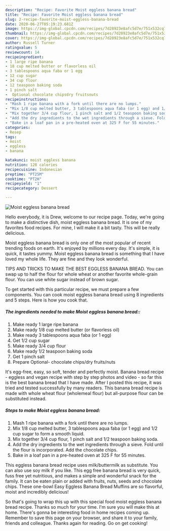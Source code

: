 ```yaml
---
description: "Recipe: Favorite Moist eggless banana bread"
title: "Recipe: Favorite Moist eggless banana bread"
slug: 2-recipe-favorite-moist-eggless-banana-bread
date: 2020-06-27T05:19:23.681Z
image: https://img-global.cpcdn.com/recipes/7d28923e8afc5d7e/751x532cq70/moist-eggless-banana-bread-recipe-main-photo.jpg
thumbnail: https://img-global.cpcdn.com/recipes/7d28923e8afc5d7e/751x532cq70/moist-eggless-banana-bread-recipe-main-photo.jpg
cover: https://img-global.cpcdn.com/recipes/7d28923e8afc5d7e/751x532cq70/moist-eggless-banana-bread-recipe-main-photo.jpg
author: Russell Turner
ratingvalue: 5
reviewcount: 14
recipeingredient:
- 1 large ripe banana
- 18 cup melted butter or flavorless oil
- 3 tablespoons aqua faba or 1 egg
- 12 cup sugar
- 34 cup flour
- 12 teaspoon baking soda
- 1 pinch salt
-  Optional chocolate chipsdry fruitsnuts
recipeinstructions:
- "Mash 1 ripe banana with a fork until there are no lumps."
- "Mix 1/8 cup melted butter, 3 tablespoons aqua faba (or 1 egg) and 1/2 cup sugar to form a smooth liquid."
- "Mix together 3/4 cup flour, 1 pinch salt and 1/2 teaspoon baking soda."
- "Add the dry ingredients to the wet ingredients through a sieve. Fold until the flour is incorporated. Add the chocolate chips."
- "Bake in a loaf pan in a pre-heated oven at 325 F for 55 minutes."
categories:
- Resep
tags:
- moist
- eggless
- banana

katakunci: moist eggless banana
nutrition: 128 calories
recipecuisine: Indonesian
preptime: "PT25M"
cooktime: "PT2H"
recipeyield: "1"
recipecategory: Dessert

---
```



![Moist eggless banana bread](https://img-global.cpcdn.com/recipes/7d28923e8afc5d7e/751x532cq70/moist-eggless-banana-bread-recipe-main-photo.jpg)

Hello everybody, it is Drew, welcome to our recipe page. Today, we're going to make a distinctive dish, moist eggless banana bread. It is one of my favorites food recipes. For mine, I will make it a bit tasty. This will be really delicious.

Moist eggless banana bread is only one of the most popular of recent trending foods on earth. It's enjoyed by millions every day. It's simple, it is quick, it tastes yummy. Moist eggless banana bread is something that I have loved my whole life. They are fine and they look wonderful.

TIPS AND TRICKS TO MAKE THE BEST EGGLESS BANANA BREAD. You can swap up to half the flour for whole wheat or another favorite whole-grain flour. You can use white sugar instead of brown sugar.


To get started with this particular recipe, we must prepare a few components. You can cook moist eggless banana bread using 8 ingredients and 5 steps. Here is how you cook that.

##### The ingredients needed to make Moist eggless banana bread::

1. Make ready 1 large ripe banana
1. Make ready 1/8 cup melted butter (or flavorless oil)
1. Make ready 3 tablespoons aqua faba (or 1 egg)
1. Get 1/2 cup sugar
1. Make ready 3/4 cup flour
1. Make ready 1/2 teaspoon baking soda
1. Get 1 pinch salt
1. Prepare  Optional- chocolate chips/dry fruits/nuts


It&#39;s egg-free, easy, so soft, tender and perfectly moist. Banana bread recipe - eggless and vegan recipe with step by step photos and video - so far this is the best banana bread that I have made. After I posted this recipe, it was tried and tested successfully by many readers. This banana bread recipe is made with whole wheat flour (wholemeal flour) but all-purpose flour can be substituted instead. 

##### Steps to make Moist eggless banana bread:

1. Mash 1 ripe banana with a fork until there are no lumps.
1. Mix 1/8 cup melted butter, 3 tablespoons aqua faba (or 1 egg) and 1/2 cup sugar to form a smooth liquid.
1. Mix together 3/4 cup flour, 1 pinch salt and 1/2 teaspoon baking soda.
1. Add the dry ingredients to the wet ingredients through a sieve. Fold until the flour is incorporated. Add the chocolate chips.
1. Bake in a loaf pan in a pre-heated oven at 325 F for 55 minutes.


This eggless banana bread recipe uses milk/buttermilk as substitute. You can also use soy milk if you like. This egg free banana bread is very quick, fuss free yet nutritious, and makes a simple and wonderful snack for the family. It can be eaten plain or added with fruits, nuts, seeds and chocolate chips. These one-bowl Easy Eggless Banana Bread Muffins are so flavorful, moist and incredibly delicious! 

So that's going to wrap this up with this special food moist eggless banana bread recipe. Thanks so much for your time. I'm sure you will make this at home. There's gonna be interesting food in home recipes coming up. Remember to save this page on your browser, and share it to your family, friends and colleague. Thanks again for reading. Go on get cooking!
